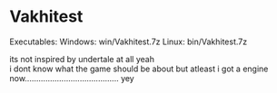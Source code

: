 # Vakhitest

Executables:
Windows:	win/Vakhitest.7z
Linux:		bin/Vakhitest.7z

its not inspired by undertale at	 all	yeah  <br />
i dont know what the game should be about but atleast i got a engine now......................................... yey
